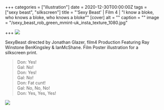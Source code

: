 +++
categories = ["illustration"]
date = 2020-12-30T00:00:00Z
tags = ["sexy beast", "silkscreen"]
title = "'Sexy Beast' | Film 4 | \"I know a bloke, who knows a bloke, who knows a bloke\""
[cover]
alt = ""
caption = ""
image = "/sexy_beast_rob_green_mmint-uk_insta_texture_1080.jpg"

+++
![](/sexy_beast_rob_green_mmint-uk_texture_1440.jpg)

SexyBeast directed by Jonathan Glazer, film4 Production Featuring Ray Winstone BenKingsley & IanMcShane. Film Poster illustration for a silkscreen print.

> Don: Yes!  
> Gal: No!  
> Don: Yes!  
> Gal: No!  
> Don: Fat cunt!  
> Gal: No, No, No!  
> Don: Yes, Yes, Yes!

![](/sexy_beast_rob_green_mmint-uk_texture__detail_1440.jpg)